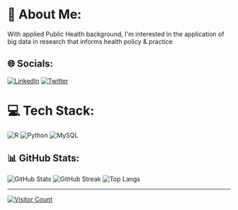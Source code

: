 # 💫 About Me:
With applied Public Health background, I'm interested in the application of big data in research that informs health policy & practice 

## 🌐 Socials:
[![LinkedIn](https://img.shields.io/badge/LinkedIn-%230077B5.svg?logo=linkedin&logoColor=white)](https://linkedin.com/in/meronmkifle) 
[![Twitter](https://img.shields.io/badge/Twitter-%231DA1F2.svg?logo=Twitter&logoColor=white)](https://twitter.com/MeronMKifle) 

# 💻 Tech Stack:
![R](https://img.shields.io/badge/r-%23276DC3.svg?style=for-the-badge&logo=r&logoColor=white) 
![Python](https://img.shields.io/badge/python-%2314354C.svg?style=for-the-badge&logo=python&logoColor=white)
![MySQL](https://img.shields.io/badge/mysql-%2300f.svg?style=for-the-badge&logo=mysql&logoColor=white)

## 📊 GitHub Stats:
![GitHub Stats](https://github-readme-stats.vercel.app/api?username=meronmkifle&theme=dark&hide_border=false&include_all_commits=false&count_private=false)
![GitHub Streak](https://github-readme-streak-stats.herokuapp.com/?user=meronmkifle&theme=dark&hide_border=false)
![Top Langs](https://github-readme-stats.vercel.app/api/top-langs/?username=meronmkifle&theme=dark&hide_border=false&include_all_commits=false&count_private=false&layout=compact)

---
[![Visitor Count](https://visitcount.itsvg.in/api?id=meronmkifle&icon=0&color=0)](https://visitcount.itsvg.in)


